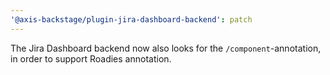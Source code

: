 ```yaml
---
'@axis-backstage/plugin-jira-dashboard-backend': patch
---
```


The Jira Dashboard backend now also looks for the `/component`-annotation, in order to support Roadies annotation.
